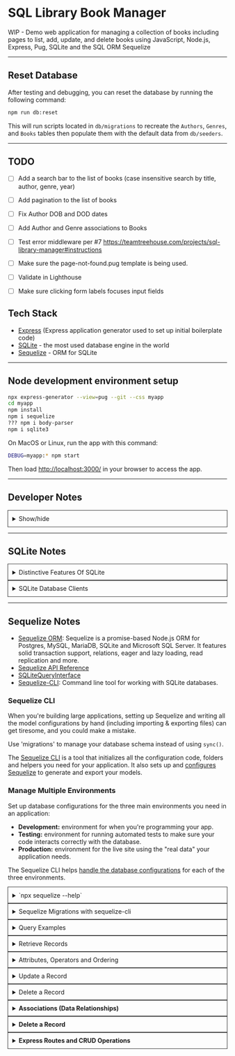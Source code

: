 # SQL Library Book Manager

WIP - Demo web application for managing a collection of books including pages to list, add, update, and delete books using JavaScript, Node.js, Express, Pug, SQLite and the SQL ORM Sequelize

---

## Reset Database

After testing and debugging, you can reset the database by running the following command:

```bash
npm run db:reset
```

This will run scripts located in `db/migrations` to recreate the `Authors`, `Genres`, and `Books` tables then populate them with the default data from `db/seeders`.

---

<style>
details { outline: 1px solid #333; padding: 10px }
</style>

## TODO

- [ ] Add a search bar to the list of books (case insensitive search by title, author, genre, year)
- [ ] Add pagination to the list of books
- [ ] Fix Author DOB and DOD dates
- [ ] Add Author and Genre associations to Books
- [ ] Test error middleware per #7 <https://teamtreehouse.com/projects/sql-library-manager#instructions>
- [ ] Make sure the page-not-found.pug template is being used.
- [ ] Validate in Lighthouse
- [ ] Make sure clicking form labels focuses input fields


## Tech Stack

- [Express](https://expressjs.com/en/starter/generator.html) (Express application generator used to set up initial boilerplate code)
- [SQLite](https://www.sqlite.org/) - the most used database engine in the world
- [Sequelize](https://sequelize.org/master/manual/getting-started.html) - ORM for SQLite

---

## Node development environment setup

```bash
npx express-generator --view=pug --git --css myapp
cd myapp
npm install
npm i sequelize
??? npm i body-parser
npm i sqlite3
```

On MacOS or Linux, run the app with this command:

```bash
DEBUG=myapp:* npm start
```

Then load <http://localhost:3000/> in your browser to access the app.

---

## Developer Notes

<details>
<summary>Show/hide</summary>

What is the best way to interact with a database?

There are two common approaches for interacting with a database:

- Using the databases' native query language (e.g. SQL)
- Using an Object Data Model ("ODM") or an Object Relational Model ("ORM"). An ODM/ORM represents the website's data as JavaScript objects, which are then mapped to the underlying database. Some ORMs are tied to a specific database, while others provide a database-agnostic backend.

The very best performance can be gained by using SQL, or whatever query language is supported by the database. ODM's are often slower because they use translation code to map between objects and the database format, which may not use the most efficient database queries (this is particularly true if the ODM supports different database backends, and must make greater compromises in terms of what database features are supported).

The benefit of using an ORM is that programmers can continue to think in terms of JavaScript objects rather than database semantics — this is particularly true if you need to work with different databases (on either the same or different websites). They also provide an obvious place to perform data validation.

Note: Using ODM/ORMs often results in lower costs for development and maintenance! Unless you're very familiar with the native query language or performance is paramount, you should strongly consider using an ODM.

Source: [https://developer.mozilla.org/en-US/docs/Learn/Server-side/Express_Nodejs/mongoose#what_is_the_best_way_to_interact_with_a_database](https://developer.mozilla.org/en-US/docs/Learn/Server-side/Express_Nodejs/mongoose#what_is_the_best_way_to_interact_with_a_database)

---

The form attributes define the HTTP `method` used to send the data and the destination of the data on the server (`action`):

- `action`: The resource/URL where data is to be sent for processing when the form is submitted. If this is not set (or set to an empty string), then the form will be submitted back to the current page URL.
- `method`: The HTTP method used to send the data: `POST` or `GET`.
  - The `POST` method should always be used if the data is going to result in a change to the server's database, because this can be made more resistant to cross-site forgery request attacks.
  - The `GET` method should only be used for forms that don't change user data (e.g. a search form). It is recommended for when you want to be able to bookmark or share the URL.

Source: [https://developer.mozilla.org/en-US/docs/Learn/Server-side/Express_Nodejs/forms#html_forms](https://developer.mozilla.org/en-US/docs/Learn/Server-side/Express_Nodejs/forms#html_forms)

---

Often form handling code is implemented using a `GET` route for the initial display of the form and a `POST` route to the same path for handling validation and processing of form data.

Express itself doesn't provide any specific support for form handling operations, but it can use middleware to process `POST` and `GET` parameters from the form, and to validate/sanitize their values.

Source: [https://developer.mozilla.org/en-US/docs/Learn/Server-side/Express_Nodejs/forms#form_handling_process](https://developer.mozilla.org/en-US/docs/Learn/Server-side/Express_Nodejs/forms#form_handling_process)

---

Before the data from a form is stored it must be validated and sanitized:

- Validation checks that entered values are appropriate for each field (are in the right range, format, etc.) and that values have been supplied for all required fields.
- Sanitization removes/replaces characters in the data that might potentially be used to send malicious content to the server.

Source: [https://developer.mozilla.org/en-US/docs/Learn/Server-side/Express_Nodejs/forms#validation_and_sanitization](https://developer.mozilla.org/en-US/docs/Learn/Server-side/Express_Nodejs/forms#validation_and_sanitization)

---

Using the popular express-validator module to perform both validation and sanitization of our form data.

```cmd
npm install express-validator
```

Note: The [express-validator](https://express-validator.github.io/docs/#basic-guide) guide on Github provides a good overview of the API. We recommend you read that to get an idea of all its capabilities (including using [schema validation](https://express-validator.github.io/docs/schema-validation.html) and [creating custom validators](https://express-validator.github.io/docs/custom-validators-sanitizers.html)). Below we cover just a subset that is useful for the LocalLibrary.

</details>

---

## SQLite Notes

<details>
<summary>Distinctive Features Of SQLite</summary>

REF: [Distinctive Features Of SQLite](https://www.sqlite.org/different.html)

- Serverless: There is no interprocess communication (typically TCP/IP) to send requests to the server and to receive back results. The main advantage is that there is no separate server process to install, setup, configure, initialize, manage, and troubleshoot. This is one reason why SQLite is a "zero-configuration" database engine. Programs that use SQLite require no administrative support for setting up the database engine before they are run. Any program that is able to access the disk is able to use an SQLite database.
- Single Database File: Database files can easily be copied onto a USB memory stick or emailed for sharing. Other SQL database engines tend to store data as a large collection of files. Often these files are in a standard location that only the database engine itself can access. This makes the data more secure, but also makes it harder to access.
- Stable Cross-Platform Database File: All machines use the same file format. Furthermore, the developers have pledged to keep the file format stable and backwards compatible, so newer versions of SQLite can read and write older database files.
Most other SQL database engines require you to dump and restore the database when moving from one platform to another and often when upgrading to a newer version of the software.
- Compact: The whole SQLite library with everything enabled is less than 500KiB in size.
- Manifest typing: Most SQL database engines use static typing. A datatype is associated with each column in a table and only values of that particular datatype are allowed to be stored in that column. SQLite relaxes this restriction by using manifest typing. In manifest typing, the datatype is a property of the value itself, not of the column in which the value is stored. SQLite thus allows the user to store any value of any datatype into any column regardless of the declared type of that column. (There are some exceptions to this rule: An INTEGER PRIMARY KEY column may only store integers. And SQLite attempts to coerce values into the declared datatype of the column when it can.)

As far as we can tell, the SQL language specification allows the use of manifest typing. Nevertheless, most other SQL database engines are statically typed and so some people feel that the use of manifest typing is a bug in SQLite. But the authors of SQLite feel very strongly that this is a feature. The use of manifest typing in SQLite is a deliberate design decision which has proven in practice to make SQLite more reliable and easier to use, especially when used in combination with dynamically typed programming languages such as Tcl and Python.
- Variable-length records: Most other SQL database engines allocated a fixed amount of disk space for each row in most tables. They play special tricks for handling BLOBs and CLOBs which can be of wildly varying length. But for most tables, if you declare a column to be a VARCHAR(100) then the database engine will allocate 100 bytes of disk space regardless of how much information you actually store in that column.

SQLite, in contrast, use only the amount of disk space actually needed to store the information in a row. If you store a single character in a VARCHAR(100) column, then only a single byte of disk space is consumed. (Actually two bytes - there is some overhead at the beginning of each column to record its datatype and length.)

The use of variable-length records by SQLite has a number of advantages. It results in smaller database files, obviously. It also makes the database run faster, since there is less information to move to and from disk. And, the use of variable-length records makes it possible for SQLite to employ manifest typing instead of static typing.
- Readable source code: The source code to SQLite is designed to be readable and accessible to the average programmer. All procedures and data structures and many automatic variables are carefully commented with useful information about what they do. Boilerplate commenting is omitted.
- SQL statements compile into virtual machine code: Every SQL database engine compiles each SQL statement into some kind of internal data structure which is then used to carry out the work of the statement. But in most SQL engines that internal data structure is a complex web of interlinked structures and objects. In SQLite, the compiled form of statements is a short program in a machine-language like representation. Users of the database can view this [virtual machine language](https://www.sqlite.org/opcode.html) by prepending the [EXPLAIN](https://www.sqlite.org/lang_explain.html) keyword to a query.
- Public domain: The source code for SQLite is in the public domain. No claim of copyright is made on any part of the core source code. This means that anybody is able to legally do anything they want with the SQLite source code. SQLite is different in that copyright law simply does not apply.
- SQL language extensions: SQLite provides a number of enhancements to the SQL language not normally found in other database engines. The EXPLAIN keyword and manifest typing have already been mentioned above. SQLite also provides statements such as [REPLACE](https://www.sqlite.org/lang_replace.html) and the [ON CONFLICT](https://www.sqlite.org/lang_conflict.html) clause that allow for added control over the resolution of constraint conflicts. SQLite supports [ATTACH](https://www.sqlite.org/lang_attach.html) and [DETACH](https://www.sqlite.org/lang_detach.html) commands that allow multiple independent databases to be used together in the same query. And SQLite defines APIs which allow the user to add new [SQL functions](https://www.sqlite.org/c3ref/create_function.html) and [collating sequences](https://www.sqlite.org/c3ref/create_collation.html).

</details>

<details>
<summary>SQLite Database Clients</summary>

- [SQLiteStudio](https://sqlitestudio.pl)
- [DB Browser for SQLite (DB4S)](https://sqlitebrowser.org/dl/)

</details>

---

## Sequelize Notes

- [Sequelize ORM](https://sequelize.org/): Sequelize is a promise-based Node.js ORM for Postgres, MySQL, MariaDB, SQLite and Microsoft SQL Server. It features solid transaction support, relations, eager and lazy loading, read replication and more.
- [Sequelize API Reference](https://sequelize.org/master/identifiers)
- [SQLiteQueryInterface](https://sequelize.org/master/class/src/dialects/sqlite/query-interface.js~SQLiteQueryInterface.html)
- [Sequelize-CLI](https://github.com/sequelize/cli): Command line tool for working with SQLite databases.

### Sequelize CLI

When you're building large applications, setting up Sequelize and writing all the model configurations by hand (including importing & exporting files) can get tiresome, and you could make a mistake.

Use 'migrations' to manage your database schema instead of using `sync()`.

The [Sequelize CLI](https://github.com/sequelize/cli) is a tool that initializes all the configuration code, folders and helpers you need for your application. It also sets up and [configures Sequelize](http://docs.sequelizejs.com/manual/migrations.html#the-cli) to generate and export your models.

### Manage Multiple Environments

Set up database configurations for the three main environments you need in an application:

- <strong>Development:</strong> environment for when you're programming your app.
- <strong>Testing:</strong> environment for running automated tests to make sure your code interacts correctly with the database.
- <strong>Production:</strong> environment for the live site using the "real data" your application needs.

The Sequelize CLI helps [handle the database configurations](http://docs.sequelizejs.com/manual/migrations.html#configuration) for each of the three environments.

<details>
<summary>`npx sequelize --help`</summary>

```bash
% npx sequelize --help

Sequelize CLI [Node: 16.13.1, CLI: 6.4.1, ORM: 6.17.0]

sequelize <command>

Commands:
  sequelize db:migrate                        Run pending migrations
  sequelize db:migrate:schema:timestamps:add  Update migration table to have timestamps
  sequelize db:migrate:status                 List the status of all migrations
  sequelize db:migrate:undo                   Reverts a migration
  sequelize db:migrate:undo:all               Revert all migrations ran
  sequelize db:seed                           Run specified seeder
  sequelize db:seed:undo                      Deletes data from the database
  sequelize db:seed:all                       Run every seeder
  sequelize db:seed:undo:all                  Deletes data from the database
  sequelize db:create                         Create database specified by configuration
  sequelize db:drop                           Drop database specified by configuration
  sequelize init                              Initializes project
  sequelize init:config                       Initializes configuration
  sequelize init:migrations                   Initializes migrations
  sequelize init:models                       Initializes models
  sequelize init:seeders                      Initializes seeders
  sequelize migration:generate                Generates a new migration file
  sequelize migration:create                  Generates a new migration file
  sequelize model:generate                    Generates a model and its migration
  sequelize model:create                      Generates a model and its migration
  sequelize seed:generate                     Generates a new seed file
  sequelize seed:create                       Generates a new seed file

Options:
  --version  Show version number                                                                                                  [boolean]
  --help     Show help
```

</details>

<details>
<summary>Sequelize Migrations with sequelize-cli</summary>

Use migrations to manipulate the database table definitions. They help define:

- Tables
- Columns
- Relationships

Compared to models: Models are used by Sequelize to generate methods for accessing and updating the database tables - such as creating and deleting rows.

Migrations make working on the database easier at scale, such as if there are multiple developers working on the app. It a way to have version control  for the database structure.

Migrations are sequential and need to be run in order. They dont' make sense if they don't run in order, so they're ordered by filename starting with the date and time.

</details>

<details>
<summary>Query Examples</summary>

### References

- [Querying](https://sequelize.org/master/manual/model-querying-basics.html)
- [Data retrieval / Finders](https://sequelize.org/master/manual/model-querying-finders.html)
- [`findByPk()`](https://sequelize.org/master/class/lib/model.js%7EModel.html#static-method-findByPk)
- [`findAll()`](https://sequelize.org/master/class/lib/model.js%7EModel.html#static-method-findAll)
- [Applying `where` clauses](https://sequelize.org/master/manual/model-querying-basics.html#applying-where-clauses)

```js
// Get count of all books in the database
// https://sequelize.org/v7/manual/getting-started.html#querying
sequelize
  .query('SELECT * FROM Books', { type: Sequelize.QueryTypes.SELECT })
  .then((count) => {
    console.log(`✅ There are ${count.length} books in the database.`);
  })
  .catch((err) => {
    console.error('❌ Unable to query the database:', err);

    // About Errors
    // The error thrown by Sequelize contains an errors property, which is an array with 1 or more ValidationErrorItems, each represents a failed validation. Before displaying the error, we want to check the type of error.
    if (error.name === 'SequelizeValidationError') {
      // If the error is SequelizeValidationError, map over the error item(s) and return an array holding any error messages. In this case, we're outputting them to the console:
      const errors = error.errors.map((err) => err.message);
      console.error('🚫 Validation errors: ', errors);
    } else {
      // In the else block, use a throw statement to rethrow other types of errors caught by catch (for example, general errors, a record is missing, or any other unforeseen errors):
      throw error;
    }
    });
```

</details>

<details>
<summary>Retrieve Records</summary>

REF: [https://teamtreehouse.com/library/using-sql-orms-with-nodejs/performing-crud-operations/retrieve-records](https://teamtreehouse.com/library/using-sql-orms-with-nodejs/performing-crud-operations/retrieve-records)

### `findByPk()`

The method `findByPk()` (or 'find by primary key') retrieves a single instance by its primary key (or id) value.

1. In `app.js`, initialize a new variable named `movieById` to `await Movie.findByPk()`:

```js
(async () => {
  await db.sequelize.sync({ force: true });

  try {
    // ... all model instances

    const movieById = await Movie.findByPk();
    console.log(movieById.toJSON());

  } catch(error) {
    ...
  }
})();
```

2. Retrieve a movie by passing `findByPk()` a known ID:

```js
(async () => {
  await db.sequelize.sync({ force: true });

  try {
    // ... All model instances

    const movieById = await Movie.findByPk(1);
    console.log(movieById.toJSON());

  } catch(error) {
    ...
  }
})();
```

Finder methods like findByPk() return a model instance. In this case, `movieById` is an instance of `Movie`, which contains the data of the table entry with ID `1`. If you convert the instance to JSON, with `movieById.toJSON()`, and log it to the console, you should see a similar output:

```json
{ id: 1,
  title: 'Toy Story',
  runtime: 81,
  releaseDate: '1995-11-22',
  isAvailableOnVHS: true,
  createdAt: 2019-07-19T14:37:34.682Z,
  updatedAt: 2019-07-19T14:37:34.682Z }
```

If you pass `findByPk()` an ID that does not exist in a table, the method returns `null`.

*Suggestion: Comment out or remove all console.log() methods in your try block, except for the one you're currently testing.*

### `findOne()`

The method `findOne()` finds and retrieves one specific element in a table. For example, find one movie with a runtime of 115 minutes.

1. Initialize a variable named `movieByRuntime` to `await Movie.findOne()`:

```js
(async () => {
  await db.sequelize.sync({ force: true });

  try {
    // ... All model instances

    const movieByRuntime = await Movie.findOne();

  } catch(error) {
    ...
  }
})();
```

`findOne` takes an options object where you specify the attributes to search. Let's instruct Sequelize that we want to "find a movie where runtime is 115".

2. Pass `Movie.findOne()` an object. Inside the object, add the `where` property. Set `where` to an object containing the key/value `runtime: 115`:

```js
(async () => {
  await db.sequelize.sync({ force: true });

  try {
    // ... All model instances

    const movieByRuntime = await Movie.findOne({ where: { runtime: 115 } });
    console.log(movieByRuntime.toJSON());

  } catch(error) {
    ...
  }
})();
```

`.findOne()` returns the first matching record. In this case, the first entry of the 'Movies' table with `runtime` set to `115`. The console output should display one entry of a movie with a runtime of 115:

```json
{ id: 2,
  title: 'The Incredibles',
  runtime: 115,
  releaseDate: '2004-04-14',
  isAvailableOnVHS: true,
  createdAt: 2019-07-19T15:36:05.066Z,
  updatedAt: 2019-07-19T15:36:05.066Z }
```

### What is `where`?

The `where` object is used to filter a query using the property / value pairs passed to it. As you'll soon learn, the property values can be primitives for equality matches or objects for creating more complex comparisons, using [Sequelize's operators](https://sequelize.org/master/manual/model-querying-basics.html#operators).

`findOne()` vs. `findByPk()`

Since `findOne()` always returns only the first matching record, there may be times when the method returns the wrong record (or not the one you want). For example, if you're doing a query for 'Tom Hanks' using just `lastName`:

```js
const personByLastname = await Person.findOne({ where: { lastName: 'Hanks' } });
```

...there may be tens (or hundreds) of records where `lastName` is `Hanks`. So it's likely that the method above could return unexpected results.

Because of this, searching by ID with `findByPk()` is a more efficient and precise way to find a record:

```js
const personById = await Person.findByPk(100);
```

### `findAll()`

The `findAll` method retrieves a collection of *all* records, instead of a single record.

1. *Retrieve all movies*. Initialize a variable named `movies` to `await Movie.findAll()`:

```js
(async () => {
  await db.sequelize.sync({ force: true });

  try {
    // ... All model instances

    const movies = await Movie.findAll();
    console.log( movies.map(movie => movie.toJSON()) );

  } catch(error) {
    ...
  }
})();
```

`movies` now holds an array with all instances of `Movie` -- in other words, all entries in the `Movies` table.

2. <strong>Log the results</strong>. Map over each instance in the array and convert it JSON:

```js
(async () => {
  await db.sequelize.sync({ force: true });

  try {
    // ... All model instances

    const movies = await Movie.findAll();
    console.log( movies.map(movie => movie.toJSON()) );

  } catch(error) {
    ...
  }
})();
```

The console output should display all movie records.

### Filter Results

The `findAll()` method also take an options object. Within the object you can add any number of criteria to filter the results. For example, the following query uses the `where` object to find all people with the last name 'Hanks':

```js
const people = await Person.findAll({
  where: {
    lastName: 'Hanks'
  }
});
// SELECT * FROM People WHERE lastName = 'Hanks';
console.log( people.map(person => person.toJSON()) );
```

You can also use `where` for more complex AND conditions by nesting two or more properties. For example, the following returns all movies where `runtime` is `92` *and* `isAvailableOnVHS` is `true`:

```js
const movies = await Movie.findAll({
  where: {
    runtime: 92,
    isAvailableOnVHS: true
  }
});
// SELECT * FROM Movies WHERE runtime = 92 AND isAvailableOnVHS = true;
console.log( movies.map(movie => movie.toJSON()) );
```

</details>

<details>
<summary>Attributes, Operators and Ordering</summary>

REF: [https://teamtreehouse.com/library/using-sql-orms-with-nodejs/performing-crud-operations/attributes-operators-and-ordering](https://teamtreehouse.com/library/using-sql-orms-with-nodejs/performing-crud-operations/attributes-operators-and-ordering)

Currently, when you retrieve data using a retrieval method, all attributes (or columns) of an entry are returned. For instance:

```json
{ id: 2,
  title: 'The Incredibles',
  runtime: 115,
  releaseDate: '2004-04-14',
  isAvailableOnVHS: true,
  createdAt: 2019-07-19T15:36:05.066Z,
  updatedAt: 2019-07-19T15:36:05.066Z }
```

Sequelize lets you pass an attributes option to a finder method to specify exactly which attributes to return.

### Return a Subset of Data with Attributes

Let's return only IDs and titles from the 'Movies' table.

1. Add an `attributes` property to the `findAll()` method's options object. To select the `id` and `title` attributes, set the value of `attributes` to an array, then specify the attributes by including the strings `'id'` and `'title'` inside the array:

```js
(async () => {
  await db.sequelize.sync({ force: true });

  try {

    // ... All model instances

    const movies = await Movie.findAll({
      attributes: ['id', 'title'], // return only id and title
      where: {
        isAvailableOnVHS: true,
      },
    });
    console.log( movies.map(movie => movie.toJSON()) );

  } catch(error) {
    ...
  }
})();
```

2. Run your app with `npm start`. `findAll()` returns only the `id` and `title` of each movie. The JSON data in your console output might look similar to this:

```js
[ { id: 1, title: 'Toy Story' },
  { id: 2, title: 'The Incredibles' },
  { id: 3, title: 'Toy Story 2' } ]
```

### Operators

You'll often want to create more complex comparisons and filtering of data. For example, return all movies released after `1-01-2004`, or movies with a runtime greater than 95 minutes.

Sequelizes provides special properties called operators to let you do just that. You can specify comparisons like "greater than", "less than", "endsWith" and [much more](https://sequelize.org/master/manual/model-querying-basics.html#operators) within your `where` clauses.

The `db/index.js` file exposes the Sequelize package whenever you import `./db` into your application code. This means that wherever you use `require('./db')`, you have access to all of Sequelize's methods and functionality. Let's begin using operators by first destructuring the `Op` (Operators) property from Sequelize.

1. In `app.js`, use destructuring assignment to extract the property `Op` from `db.Sequelize`:

```js
const db = require('./db');
const { Movie, Person } = db.models;
const { Op } = db.Sequelize;
...
```

You use an operator by calling the operator property (`Op`) followed by the operator you want to use inside brackets.

2. Return all movies with a release data "greater than or equal" to `'2004-01-01'`, using `[Op.gte]: '2004-01-01'`, as shown below:

```js
(async () => {
  await db.sequelize.sync({ force: true });

  try {

    // ... All model instances

    const movies = await Movie.findAll({
      attributes: ['id', 'title'],
      where: {
        releaseDate: {
          [Op.gte]: '2004-01-01' // greater than or equal to the date
        }
      },
    });
    console.log( movies.map(movie => movie.toJSON()) );

  } catch(error) {
    ...
  }
})();
```

3. Add the `runtime` property to return movies with a runtime "greater than" 95 minutes AND a release date "greater than or equal" to `'2004-01-01'` (feel free to use other properties):

```js
(async () => {
  await db.sequelize.sync({ force: true });

  try {

    // ... All model instances

    const movies = await Movie.findAll({
      attributes: ['id', 'title'],
      where: {
        releaseDate: {
          [Op.gte]: '2004-01-01', // greater than or equal to the date
        }
        runtime: {
          [Op.gt]: 95, // greater than 95
        },
      },
    });
    console.log( movies.map(movie => movie.toJSON()) );

  } catch(error) {
    ...
  }
})();
```

Operators are a useful and powerful feature, and there's a whole lot more you can do with them, like check if a string value "startsWith" or "endWith" a certain word:

```js
title: {
  [Op.endsWith]: 'story'
}
```

Or, check if a number value falls "between" a specified range:

```js
runtime: {
  [Op.between]: [75, 115]
}
```

Be sure to experiment with some of the other operators displayed in the [Sequelize docs.](https://sequelize.org/master/manual/model-querying-basics.html#operators)

### Ordering

Within the `findAll()` method's options object, you can also specify the order of the returned results. For example, let's return all movies with a title that ends with 'story'. We'll return the results according to their ID in descending order.

Order a set of results using the `order` property with an array of arrays:

```js
const movies = await Movie.findAll({
  attributes: ['id', 'title'],
  where: {
    title: {
      [Op.endsWith]: 'story'
    },        
  },
  order: [['id', 'DESC']] // IDs in descending order
});
console.log( movies.map(movie => movie.toJSON()) );
```

The `order` value is an array of arrays because you could order by multiple attributes (columns). Each array includes the attribute you want to order by and in which order, ASCending or DESCending. In this case we're ordering by IDs in DESCending order.

The results might look similar to what's shown below:

```js
[ { id: 6, title: 'West Side Story' },
  { id: 5, title: 'The Neverending Story' },
  { id: 1, title: 'Toy Story' } ]
```

The following returns all movies released on or after `01-01-1995`. It's ordering by `releaseDate` in ASCending order:

```js
const movies = await Movie.findAll({
  attributes: ['id', 'title', 'releaseDate'],
  where: {
    releaseDate: {
      [Op.gte]: '1995-01-01'
    }
  },
  order: [['releaseDate', 'ASC']], // dates in ascending order
});
console.log( movies.map(movie => movie.toJSON()) );
```

The results might look similar to what's shown below (notice the dates are in order from earliest to latest release):

```js
[ { id: 1, title: 'Toy Story', releaseDate: '1995-11-22' },
  { id: 4, title: 'Toy Story 2', releaseDate: '1999-11-24' },
  { id: 2, title: 'The Incredibles', releaseDate: '2004-04-14' },
  { id: 3, title: 'Toy Story 3', releaseDate: '2010-06-18' } ]
```

Ordering can be useful when you, for example, need to order a list of entries (such as blog articles) by the `createdAt` attribute. You're able to list the articles from most recent to oldest.

Example:

```js
const articles = await Article.findAll({
  attributes: ['title', 'author'],
  order: ["createdAt", "DESC"]], // articles in descending order
});
```

Resources

- [Attributes](https://sequelize.org/master/manual/model-querying-basics.html#specifying-attributes-for-select-queries)
- [Operators](https://sequelize.org/master/manual/model-querying-basics.html#operators)
- [Ordering](https://sequelize.org/master/manual/model-querying-basics.html#ordering)

</details>

<details>
<summary>Update a Record</summary>

REF: [https://teamtreehouse.com/library/using-sql-orms-with-nodejs/performing-crud-operations/update-a-record](https://teamtreehouse.com/library/using-sql-orms-with-nodejs/performing-crud-operations/update-a-record)

You're halfway done with learning CRUD operations. You've created and read rows of data. In this step, you will work on updating records.

A movie in the database just released a VHS collector's edition and you need to update its `isAvailableOnVHS` value from `false` to `true`. Before updating a record, you first need to find it, which you already know how to do.

### Use `findByPk()` to Find the Record to Update

For example, the following returns 'Toy Story 3':

```js
(async () => {
  await db.sequelize.sync({ force: true });

  try {
    // ... All model instances

    const toyStory3 = await Movie.findByPk(3);

  } catch(error) {
    ...
  }
})();
```

Once you've found the record, there are two ways you might update it:

- Update the property using dot notation (`instance.property = new value`) and persist the changes with `save()`.
- Use the Sequelize `update()` method.

### Update a Record with `save()`

The following updates the `isAvailableOnVHS` value of the `toyStory3` instance using dot notation:

```js
(async () => {
  await db.sequelize.sync({ force: true });

  try {
    // ... All model instances

    const toyStory3 = await Movie.findByPk(3);
    toyStory3.isAvailableOnVHS = true;
    await toyStory3.save();

    console.log( toyStory3.get({ plain: true }) );

  } catch(error) {
    ...
  }
})();
```

The `save()` method needs to be called on the model instance to save the update to the database.

Note: When converting an instance or collection of instances to JSON, calling `get({ plain: true})` returns the same as calling `.toJSON()` – a *plain* object with just the model attributes and values.

### Update a Record with `update()`

The following calls the model instance `update()` method, which accepts an object with the key/values to update:

```js
(async () => {
  await db.sequelize.sync({ force: true });

  try {
    // ... All model instances

    const toyStory3 = await Movie.findByPk(3);
    await toyStory3.update({
      isAvailableOnVHS: true,
    });
    console.log( toyStory3.get({ plain: true }) );

  } catch(error) {
    ...
  }
})();
```

Both approaches you learned effectively update a record and persist the changes to the database. Once you update a record, its `updatedAt` value automatically updates to the time at which the update occurred:

```js
{ id: 3,
  title: 'Toy Story 3',
  runtime: 103,
  releaseDate: '2010-06-18',
  isAvailableOnVHS: true,
  createdAt: 2019-07-22T19:38:28.990Z,
  updatedAt: 2019-07-22T19:38:29.023Z }
```

### Define Which Attributes to Save

Sequelize gives you the ability to specify exactly which attributes should be saved when using either the `save()` or `update()` method, with the `fields` property.

1. <strong>Pass `update()` an *options* object as a second argument.</strong> Then, try to update the `title` value of a movie as shown below:

```js
(async () => {
  await db.sequelize.sync({ force: true });

  try {
    // ... All model instances

    const toyStory3 = await Movie.findByPk(3);
    await toyStory3.update({
      title: 'Trinket Tale 3', // new title
      isAvailableOnVHS: true,
    }, { }); 

    console.log( toyStory3.get({ plain: true }) );

  } catch(error) {
    ...
  }
})();
```

The `fields` property sets which attributes are allowed to be updated and saved to the database, using an array of attribute (or column) names.

2. Add the `fields` property to the options object, and set it to an array holding the string `'isAvailableOnVHS'`:

```js
(async () => {
  await db.sequelize.sync({ force: true });

  try {
    // ... All model instances

    const toyStory3 = await Movie.findByPk(3);
    await toyStory3.update({
      title: 'Trinket Tale 3', // this will be ignored
      isAvailableOnVHS: true,
    }, { fields: ['isAvailableOnVHS'] }); 

    console.log( toyStory3.get({ plain: true }) );

  } catch(error) {
    ...
  }
})();
```

When you run the app, the console output and your 'Movies' table should not display an updated movie title -- only `isAvailableOnVHS` should be updated to `true`:

```js
{ id: 3,
  title: 'Toy Story 3',
  runtime: 103,
  releaseDate: '2010-06-18',
  isAvailableOnVHS: true,
  createdAt: 2019-07-22T21:09:07.085Z,
  updatedAt: 2019-07-22T21:09:07.115Z }
```

If you, however, specify the `title` attribute in the `fields` array:

```js
await toyStory3.update({
  title: 'Trinket Tale 3',
  isAvailableOnVHS: true,
}, { fields: ['title', 'isAvailableOnVHS'] }); 
```

... the `title` attribute will be updated and saved to the database:

```js
{ id: 3,
  title: 'Trinket Tale 3',
  runtime: 103,
  releaseDate: '2010-06-18',
  isAvailableOnVHS: true,
  ... }
```

Being able to allow/disallow (or *whitelist*) columns to update is useful when you want to ensure that users cannot pass objects with columns that should not be updated via a form, for example).

### Resources

- [Updating / Saving / Persisting an instance](https://sequelize.org/master/manual/instances.html#updating---saving---persisting-an-instance)
- [`update()`](https://sequelize.org/master/class/lib/model.js%7EModel.html#static-method-update)

</details>

<details>
<summary>Delete a Record</summary>

REF: [https://teamtreehouse.com/library/using-sql-orms-with-nodejs/performing-crud-operations/delete-a-record](https://teamtreehouse.com/library/using-sql-orms-with-nodejs/performing-crud-operations/delete-a-record)

In this step, you will learn how to delete records with Sequelize. Once you've created an instance and have a reference to it, you can delete a record from your database using the Sequelize `destroy()` method.

### Delete a Movie

You first need to find a record in order to delete it.

In `app.js`, use `findByPk()` to retrieve the movie instance you want to delete:

```js
(async () => {
  await db.sequelize.sync({ force: true });

  try {
    // All model instances... 

    // Find a record
    const toyStory = await Movie.findByPk(1);

    // Find and log all movies
    const movies = await Movie.findAll();
    console.log( movies.map(movie => movie.toJSON()) );

  } catch(error) {
    ...
  }
})();
```

Once you retrieve the movie, you can destroy it. Like `create()`, `update()`, and all finder methods, the `destroy()` method is an asynchronous call that returns a Promise.

Call the `destroy()` method on the model instance to delete the record:

```js
(async () => {
  await db.sequelize.sync({ force: true });

  try {
    // All model instances... 

    // Find a record
    const toyStory = await Movie.findByPk(1);

    // Delete a record
    await toyStory.destroy();

    // Find and log all movies
    const movies = await Movie.findAll();
    console.log( movies.map(movie => movie.toJSON()) );

  } catch(error) {
    ...
  }
})();
```

Note: Since `delete` is a reserved keyword in JavaScript, Sequelize uses `destroy()`.

3. Run your app with `npm start`. The deleted record should not return from the `Movie.findAll()` query and appear in the console output. If you refresh your 'Movie' database table, the destroyed entry should disappear.

### Logical / "Soft" Deletes vs. Physical Deletes

Sequelize provides a "paranoid" setting for "soft" deletes. This gives you the ability to mark a record as deleted instead of physically removing it from the database.

1. <strong>Open the file `db/models/movie.js`</strong>. Pass the `paranoid` property to your `Movie` model's options object and set it to `true`:

```js
module.exports = (sequelize) => {
  class Movie extends Sequelize.Model {}
  Movie.init({
    id: {...},
    title: {...},
    runtime: {...},
    releaseDate: {...},
    isAvailableOnVHS: {...},
  }, { 
    paranoid: true, // enable "soft" deletes
    sequelize 
  });

  return Movie;
};
```

Setting the `paranoid` option to `true` means that a destroyed record will not be physically deleted from the database, but it will also not be returned in future queries.

2. <strong>Run your app with `npm start`<strong>. When you refresh the 'Movies' table in DB Browser for SQLite, the destroyed record should reappear. Notice how Sequelize added a `deletedAt` column to the table indicating the time at which the record's 'soft deletion' happened. The other record's `deletedAt` value is `NULL`.

When running queries, Sequelize will automatically filter out records whose `deletedAt` column values are not `null`. Those records will no longer be included in future queries.

Not permanently deleting a record with `destroy()` could have its advantages. It allows you to keep a history for database auditing. It also makes it easier to restore "deleted" data, and there is less risk of data loss if something goes wrong.

However, soft-deleted records also take up space in your database. They could add complexity to your queries and you may have to consider the performance implications of keeping all the data down the road.

### Working in Bulk

Now that you've learned about CRUD operations with Sequelize, [check out the docs](https://sequelize.org/master/manual/instances.html#working-in-bulk--creating--updating-and-destroying-multiple-rows-at-once-) to view the methods for creating, updating, and deleting <strong>multiple</strong> instances (or rows) at once.

- [Destroying / Deleting persistent instances](https://sequelize.org/master/manual/instances.html#destroying---deleting-persistent-instances)
- [`destroy()`](https://sequelize.org/master/class/lib/model.js%7EModel.html#static-method-destroy)
- [Physical vs. logical / soft delete](https://stackoverflow.com/questions/378331/physical-vs-logical-soft-delete-of-database-record)
- [`bulkCreate()`](https://sequelize.org/master/class/lib/model.js%7EModel.html#static-method-bulkCreate)

</details>

<details>
<summary>Associations (Data Relationships)</summary>

### Associations (Data Relationships)

The data in your models can be described using the nouns that you've identified for your application - in this case, `Movie` and `Person`.

There are also relationships between your models (or tables). For example, a Movie might be associated with a Person as a director, and might also be associated with one or more "People" (the plural of Person) as its actors. These associations between Movie and Person are known as "data relationships"

- REF: <https://teamtreehouse.com/library/data-relationships-with-sql-and-sequelize-2>
- [Sequelize DoAssociations Docs](https://sequelize.org/master/manual/assocs.html)

</details>

<details>
<summary>Delete a Record</summary>

</details>

<details>
<summary>Express Routes and CRUD Operations</summary>

### Express Routes and CRUD Operations

You'll often wire [Express routes](https://expressjs.com/en/guide/routing.html) to your SQL-based database via Sequelize ORM. The following demonstrates how you might use Sequelize within an Express application to perform CRUD operations:

```js
const { Router } = require('express');
const { Movie } = require('../models');

const router = new Router();

/* POST create movie */
router.post('/', async (req, res, next) => {
  const movie = await Movie.create(req.body);
  res.redirect('/movies/' + movie.id);
});

/* GET / retrieve movie to update */
router.get('/:id/edit', async (req, res, next) => {
  const movie = await Movie.findByPk(req.params.id);
  res.render('movies/edit', { movie, title: 'Edit Movie' });
});

/* PUT update movie */
router.put('/:id', async (req, res, next) => {
  const movie = await Movie.findByPk(req.params.id);
  await movie.update(req.body);
  res.redirect('/movies/' + movie.id);
});

/* Delete movie */
router.post('/movies/:id/delete', async (req, res) => {
  const movieToDelete = await Movie.findByPk(req.params.id);
  await movieToDelete.destroy();
  res.redirect('/movies');
});
```

</details>
